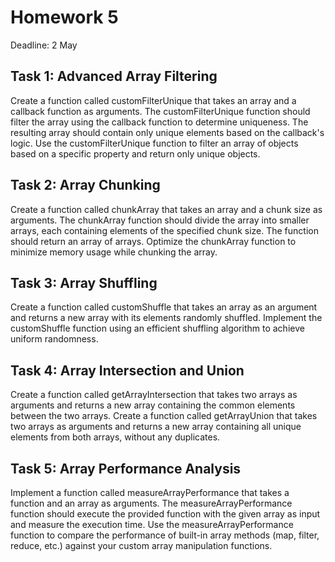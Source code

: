 # Homework 5
Deadline: 2 May

## Task 1: Advanced Array Filtering
Create a function called customFilterUnique that takes an array and a callback function as arguments. The customFilterUnique function should filter the array using the callback function to determine uniqueness. The resulting array should contain only unique elements based on the callback's logic.
Use the customFilterUnique function to filter an array of objects based on a specific property and return only unique objects.

## Task 2: Array Chunking
Create a function called chunkArray that takes an array and a chunk size as arguments. The chunkArray function should divide the array into smaller arrays, each containing elements of the specified chunk size. The function should return an array of arrays.
Optimize the chunkArray function to minimize memory usage while chunking the array.

## Task 3: Array Shuffling
Create a function called customShuffle that takes an array as an argument and returns a new array with its elements randomly shuffled.
Implement the customShuffle function using an efficient shuffling algorithm to achieve uniform randomness.

## Task 4: Array Intersection and Union
Create a function called getArrayIntersection that takes two arrays as arguments and returns a new array containing the common elements between the two arrays.
Create a function called getArrayUnion that takes two arrays as arguments and returns a new array containing all unique elements from both arrays, without any duplicates.

## Task 5: Array Performance Analysis
Implement a function called measureArrayPerformance that takes a function and an array as arguments. The measureArrayPerformance function should execute the provided function with the given array as input and measure the execution time.
Use the measureArrayPerformance function to compare the performance of built-in array methods (map, filter, reduce, etc.) against your custom array manipulation functions.